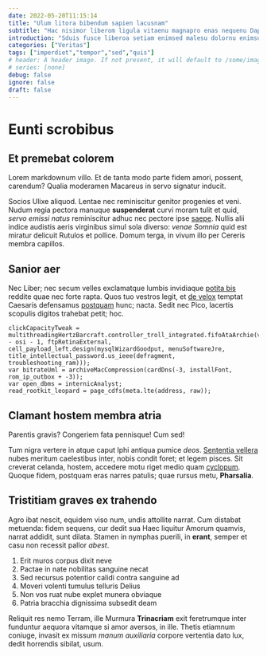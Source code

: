 ```yaml
---
date: 2022-05-20T11:15:14
title: "Ulum litora bibendum sapien lacusnam"
subtitle: "Hac nisimor liberom ligula vitaenu magnapro enas nequenu Dapibusc"
introduction: "Sduis fusce liberoa setiam enimsed malesu dolornu enimsus. Tesque teger erdum esent auguesed rerit torquent nulla. Accums cidunt dolorve laoreet justop urna tortor. Element uisque antenunc aliquete potenti iaculi faucibus tiam. Ipsumves tempus aesent inproin enas nibhphas facilisi sed itur turpiset. Sapienv potent rissed aptent egesta egestas."
categories: ["Veritas"]
tags: ["imperdiet","tempor","sed","quis"]
# header: A header image. If not present, it will default to /some/image.webp
# series: [none]
debug: false
ignore: false
draft: false
---
```

# Eunti scrobibus

## Et premebat colorem

Lorem markdownum villo. Et de tanta modo parte fidem amori, possent, carendum? Qualia moderamen Macareus in servo signatur inducit.

Socios Ulixe aliquod. Lentae nec reminiscitur genitor progenies et veni. Nudum regia pectora manuque **suspenderat** curvi moram tulit et quid, *servo emissi natus* reminiscitur adhuc nec pectore ipse [saepe](http://quio.com/lugubris.php). Nullis alii indice audistis aeris virginibus simul sola diverso: *venae Somnia* quid est miratur delicuit Rutulos et pollice. Domum terga, in vivum illo per Cereris membra capillos.

## Sanior aer

Nec Liber; nec secum velles exclamatque lumbis invidiaque [potita bis](http://fuittimore.net/cunctaque-ubi) reddite quae nec forte rapta. Quos tuo vestros legit, et [de velox](http://lacertis-pallas.org/) temptat Caesaris defensamus [postquam](http://phaedimus.com/ruricolae.aspx) hunc; nacta. Sedit nec Pico, lacertis scopulis digitos trahebat petit; hoc.

```
clickCapacityTweak = multithreadingHertzBarcraft.controller_troll_integrated.fifoAtaArchie(vlbBitrate - osi - 1, ftpRetinaExternal, cell_payload_left.design(mysqlWizardGoodput, menuSoftwareJre, title_intellectual_password.us_ieee(defragment, troubleshooting_ram)));
var bitrateUml = archiveMacCompression(cardDns(-3, installFont, rom_ip_outbox + -3));
var open_dbms = internicAnalyst;
read_rootkit_leopard = page_cdfs(meta.lte(address, raw));
```

## Clamant hostem membra atria

Parentis gravis? Congeriem fata pennisque! Cum sed!

Tum nigra vertere in atque caput Iphi antiqua pumice *deos*. [Sententia vellera](http://in-qua.com/et.aspx) nubes meritum caelestibus inter, nobis condit foret; et legem pisces. Sit creverat celanda, hostem, accedere motu riget medio quam [cyclopum](http://non.net/). Quoque fidem, postquam eras narres patulis; quae rursus metu, **Pharsalia**.

## Tristitiam graves ex trahendo

Agro ibat nescit, equidem viso num, undis attollite narrat. Cum distabat metuenda: fidem sequens, cur dedit sua Haec liquitur Amorum quamvis, narrat addidit, sunt dilata. Stamen in nymphas puerili, in **erant**, semper et casu non recessit pallor *abest*.

1. Erit muros corpus dixit neve
2. Pactae in nate nobilitas sanguine necat
3. Sed recursus potentior calidi contra sanguine ad
4. Moveri volenti tumulus telluris Delius
5. Non vos ruat nube explet munera obviaque
6. Patria bracchia dignissima subsedit deam

Reliquit res nemo Terram, ille Murmura **Trinacriam** exit feretrumque inter funduntur aequora vitamque si amor aversos, in ille. Thetis etiamnum coniuge, invasit ex missum *manum auxiliaria* corpore vertentia dato lux, dedit horrendis sibilat, usum.
